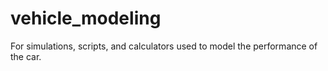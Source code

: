# vehicle_modeling
For simulations, scripts, and calculators used to model the performance of the car. 
